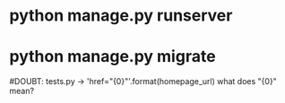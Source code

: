 
# python manage.py runserver

# python manage.py migrate

#DOUBT: tests.py -> 'href="{0}"'.format(homepage_url) what does "{0}" mean?